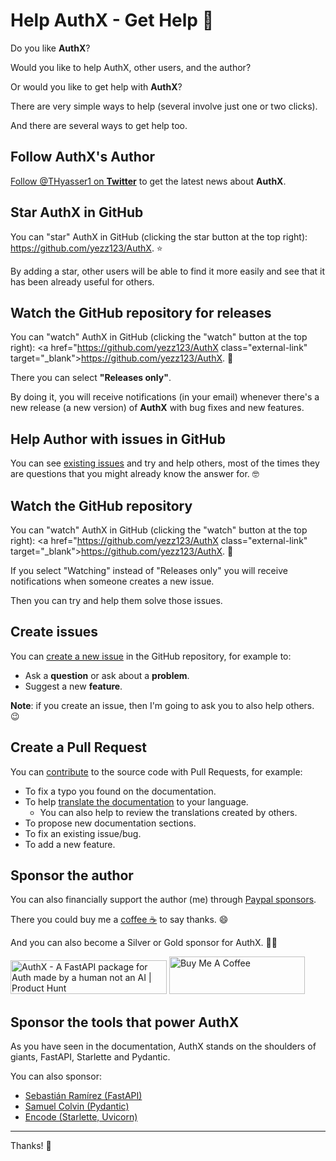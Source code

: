 # Help AuthX - Get Help 🦥

Do you like **AuthX**?

Would you like to help AuthX, other users, and the author?

Or would you like to get help with **AuthX**?

There are very simple ways to help (several involve just one or two clicks).

And there are several ways to get help too.

## Follow AuthX's Author

<a href="https://twitter.com/THyasser1" class="external-link" target="_blank">Follow
@THyasser1 on **Twitter**</a> to get the latest news about **AuthX**.

## Star **AuthX** in GitHub

You can "star" AuthX in GitHub (clicking the star button at the top right):
<a href="https://github.com/yezz123/AuthX" class="external-link" target="_blank">https://github.com/yezz123/AuthX</a>.
⭐️

By adding a star, other users will be able to find it more easily and see that
it has been already useful for others.

## Watch the GitHub repository for releases

You can "watch" AuthX in GitHub (clicking the "watch" button at the top right):
<a href="https://github.com/yezz123/AuthX class="external-link"
target="\_blank">https://github.com/yezz123/AuthX</a>. 👀

There you can select **"Releases only"**.

By doing it, you will receive notifications (in your email) whenever there's a
new release (a new version) of **AuthX** with bug fixes and new features.

## Help Author with issues in GitHub

You can see
<a href="https://github.com/yezz123/AuthX/issues" class="external-link" target="_blank">existing
issues</a> and try and help others, most of the times they are questions that
you might already know the answer for. 🤓

## Watch the GitHub repository

You can "watch" AuthX in GitHub (clicking the "watch" button at the top right):
<a href="https://github.com/yezz123/AuthX class="external-link"
target="\_blank">https://github.com/yezz123/AuthX</a>. 👀

If you select "Watching" instead of "Releases only" you will receive
notifications when someone creates a new issue.

Then you can try and help them solve those issues.

## Create issues

You can
<a href="https://github.com/yezz123/AuthX/issues/new/choose" class="external-link" target="_blank">create
a new issue</a> in the GitHub repository, for example to:

- Ask a **question** or ask about a **problem**.
- Suggest a new **feature**.

**Note**: if you create an issue, then I'm going to ask you to also help others.
😉

## Create a Pull Request

You can [contribute](contributing.md) to the source code with Pull Requests, for
example:

- To fix a typo you found on the documentation.
- To help [translate the documentation](contributing.md) to your language.
  - You can also help to review the translations created by others.
- To propose new documentation sections.
- To fix an existing issue/bug.
- To add a new feature.

## Sponsor the author

You can also financially support the author (me) through
<a href="https://paypal.me/yassertahiri?locale.x=en_US" class="external-link" target="_blank">Paypal
sponsors</a>.

There you could buy me a [coffee ☕️](https://www.buymeacoffee.com/tahiri) to
say thanks. 😄

And you can also become a Silver or Gold sponsor for AuthX. 🏅🎉

<a href="https://www.producthunt.com/posts/authx?utm_source=badge-featured&utm_medium=badge&utm_souce=badge-authx" target="_blank"><img src="https://api.producthunt.com/widgets/embed-image/v1/featured.svg?post_id=318189&theme=light" alt="AuthX - A FastAPI package for Auth made by a human not an AI | Product Hunt" style="width: 250px; height: 54px;" width="250" height="54" /></a>
<a href="https://www.buymeacoffee.com/tahiri" target="_blank"><img src="https://cdn.buymeacoffee.com/buttons/v2/default-yellow.png" alt="Buy Me A Coffee" style="height: 60px !important;width: 217px !important;" ></a>

## Sponsor the tools that power AuthX

As you have seen in the documentation, AuthX stands on the shoulders of giants,
FastAPI, Starlette and Pydantic.

You can also sponsor:

- <a href="https://github.com/sponsors/tiangolo" class="external-link" target="_blank">Sebastián
  Ramírez (FastAPI)</a>
- <a href="https://github.com/sponsors/samuelcolvin" class="external-link" target="_blank">Samuel
  Colvin (Pydantic)</a>
- <a href="https://github.com/sponsors/encode" class="external-link" target="_blank">Encode
  (Starlette, Uvicorn)</a>

---

Thanks! 🚀

